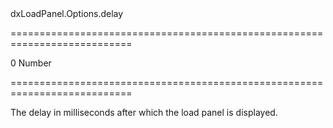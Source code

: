 <!--id-->dxLoadPanel.Options.delay<!--/id-->
===========================================================================
<!--default-->0<!--/default-->
<!--type-->Number<!--/type-->
===========================================================================

<!--shortDescription-->
The delay in milliseconds after which the load panel is displayed.
<!--/shortDescription-->

<!--fullDescription-->

<!--/fullDescription-->